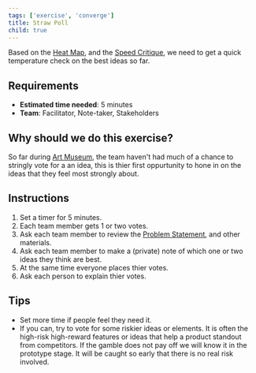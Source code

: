 ```yaml
---
tags: ['exercise', 'converge']
title: Straw Poll
child: true
---
```


Based on the [Heat Map](/exercises/heat-map), and the [Speed Critique](/exercises/speed-crit),
we need to get a quick temperature check on the best ideas so far.

## Requirements

- **Estimated time needed**: 5 minutes
- **Team**: Facilitator, Note-taker, Stakeholders

## Why should we do this exercise?

So far during [Art Museum](/exercises/art-museum), the team haven't had much of
a chance to stringly vote for a an idea, this is thier first oppurtunity to
hone in on the ideas that they feel most strongly about.

## Instructions

1. Set a timer for 5 minutes.
2. Each team member gets 1 or two votes.
3. Ask each team member to review the [Problem Statement](/exercises/problem-statement), and other materials.
3. Ask each team member to make a (private) note of which one or two ideas they think are best.
4. At the same time everyone places thier votes.
5. Ask each person to explain thier votes.

## Tips

- Set more time if people feel they need it.
- If you can, try to vote for some riskier ideas or elements. It is often the
  high-risk high-reward features or ideas that help a product standout from
  competitors. If the gamble does not pay off we will know it in the prototype
  stage. It will be caught so early that there is no real risk involved.

